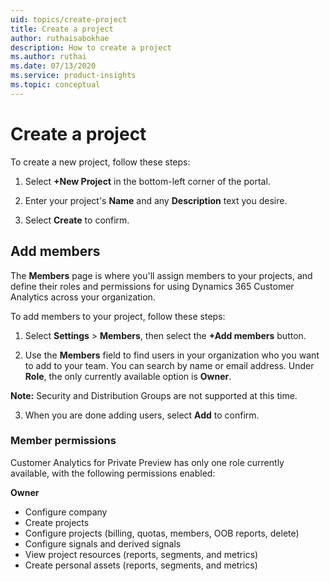 ```yaml
---
uid: topics/create-project
title: Create a project
author: ruthaisabokhae
description: How to create a project
ms.author: ruthai
ms.date: 07/13/2020
ms.service: product-insights
ms.topic: conceptual
---
```


# Create a project

To create a new project, follow these steps:

1. Select **+New Project** in the bottom-left corner of the portal.

2. Enter your project's **Name** and any **Description** text you desire.

3. Select **Create** to confirm.

## Add members

The **Members** page is where you'll assign members to your projects, and define their roles and permissions for using Dynamics 365 Customer Analytics across your organization.

To add members to your project, follow these steps:

1. Select **Settings** > **Members**, then select the **+Add members** button.

2. Use the **Members** field to find users in your organization who you want to add to your team. You can search by name or email address. Under **Role**, the only currently available option is **Owner**.

**Note:** Security and Distribution Groups are not supported at this time.

3. When you are done adding users, select **Add** to confirm.

### Member permissions

Customer Analytics for Private Preview has only one role currently available, with the following permissions enabled:

**Owner**
- Configure company
- Create projects
- Configure projects (billing, quotas, members, OOB reports, delete)
- Configure signals and derived signals
- View project resources (reports, segments, and metrics)
- Create personal assets (reports, segments, and metrics)
